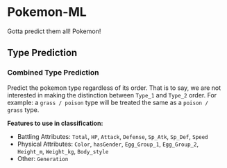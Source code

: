 # Pokemon-ML
Gotta predict them all! Pokemon!

## Type Prediction

### Combined Type Prediction

Predict the pokemon type regardless of its order. That is to say, we are not interested in making the distinction between `Type_1` and `Type_2` order. For example: a `grass / poison` type will be treated the same as a `poison / grass` type.

**Features to use in classification:**



- Battling Attributes: `Total`, `HP`, `Attack`, `Defense`, `Sp_Atk`, `Sp_Def`, `Speed`
- Physical Attributes: `Color`, `hasGender`, `Egg_Group_1`, `Egg_Group_2`, `Height_m`, `Weight_kg`, `Body_style`
- Other: `Generation`
